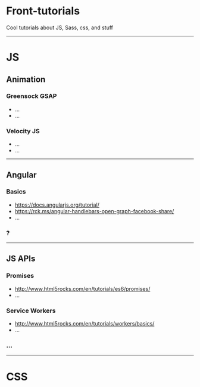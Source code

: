 # Front-tutorials
Cool tutorials about JS, Sass, css, and stuff

***

# JS  

## Animation  
### Greensock GSAP  
- ...
- ...

### Velocity JS
- ...
- ...

***

## Angular
### Basics
- https://docs.angularjs.org/tutorial/
- https://rck.ms/angular-handlebars-open-graph-facebook-share/
- ...

### ?

***

## JS APIs
### Promises
- http://www.html5rocks.com/en/tutorials/es6/promises/
- ...

### Service Workers
- http://www.html5rocks.com/en/tutorials/workers/basics/
- ...

### ...

***

# CSS  



